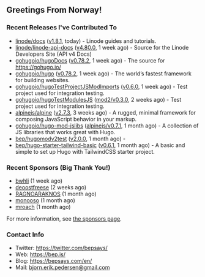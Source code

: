 ## Greetings From Norway!

### Recent Releases I've Contributed To

- [linode/docs](https://github.com/linode/docs) ([v1.8.1](https://github.com/linode/docs/releases/tag/v1.8.1), today) - Linode guides and tutorials.
- [linode/linode-api-docs](https://github.com/linode/linode-api-docs) ([v4.80.0](https://github.com/linode/linode-api-docs/releases/tag/v4.80.0), 1 week ago) - Source for the Linode Developers Site (API v4 Docs)
- [gohugoio/hugoDocs](https://github.com/gohugoio/hugoDocs) ([v0.78.2](https://github.com/gohugoio/hugoDocs/releases/tag/v0.78.2), 1 week ago) - The source for https://gohugo.io/
- [gohugoio/hugo](https://github.com/gohugoio/hugo) ([v0.78.2](https://github.com/gohugoio/hugo/releases/tag/v0.78.2), 1 week ago) - The world’s fastest framework for building websites.
- [gohugoio/hugoTestProjectJSModImports](https://github.com/gohugoio/hugoTestProjectJSModImports) ([v0.6.0](https://github.com/gohugoio/hugoTestProjectJSModImports/releases/tag/v0.6.0), 1 week ago) - Test project used for integration testing.
- [gohugoio/hugoTestModulesJS](https://github.com/gohugoio/hugoTestModulesJS) ([mod2/v0.3.0](https://github.com/gohugoio/hugoTestModulesJS/releases/tag/mod2%2Fv0.3.0), 2 weeks ago) - Test project used for integration testing.
- [alpinejs/alpine](https://github.com/alpinejs/alpine) ([v2.7.3](https://github.com/alpinejs/alpine/releases/tag/v2.7.3), 3 weeks ago) - A rugged, minimal framework for composing JavaScript behavior in your markup.
- [gohugoio/hugo-mod-jslibs](https://github.com/gohugoio/hugo-mod-jslibs) ([alpinejs/v0.7.1](https://github.com/gohugoio/hugo-mod-jslibs/releases/tag/alpinejs%2Fv0.7.1), 1 month ago) - A collection of JS libraries that works great with Hugo.
- [bep/hugomodv2test](https://github.com/bep/hugomodv2test) ([v2.0.0](https://github.com/bep/hugomodv2test/releases/tag/v2.0.0), 1 month ago) - 
- [bep/hugo-starter-tailwind-basic](https://github.com/bep/hugo-starter-tailwind-basic) ([v0.6.1](https://github.com/bep/hugo-starter-tailwind-basic/releases/tag/v0.6.1), 1 month ago) - A basic and simple to set up Hugo with TailwindCSS starter project.

### Recent Sponsors (Big Thank You!)

- [bwhli](https://github.com/bwhli) (1 week ago)
- [deoostfreese](https://github.com/deoostfreese) (2 weeks ago)
- [RAGNOARAKNOS](https://github.com/RAGNOARAKNOS) (1 month ago)
- [monooso](https://github.com/monooso) (1 month ago)
- [mroach](https://github.com/mroach) (1 month ago)

For more information, see [the sponsors page](https://github.com/sponsors/bep/).


### Contact Info
- Twitter: https://twitter.com/bepsays/
- Web: https://bep.is/
- Blog: https://bepsays.com/en/
- Mail: bjorn.erik.pedersen@gmail.com

